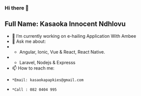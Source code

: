 ### Hi there 👋
## Full Name: Kasaoka Innocent Ndhlovu

- 🔭 I’m currently working on e-hailing Application With Ambee
- 💬 Ask me about: 
-  * Angular, Ionic, Vue & React, React Native.
-  * Laravel, Nodejs & Expresss
- 📫 How to reach me:
-     *Email: kasaokapapkies@gmail.com
-     *Call : 082 0404 995

